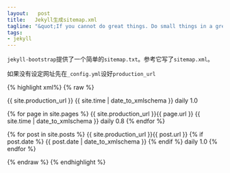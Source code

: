 ```yaml
--- 
layout:   post
title:   Jekyll生成sitemap.xml
tagline: "&quot;If you cannot do great things. Do small things in a great way.&quot; -Napoleon Hill"
tags: 
- jekyll
---
```


`jekyll-bootstrap`提供了一个简单的`sitemap.txt`。参考它写了`sitemap.xml`。

如果没有设定网址先在`_config.yml`设好`production_url`

{% highlight xml%}
{% raw %}
<?xml version="1.0" encoding="UTF-8"?>
<urlset
      xmlns="http://www.sitemaps.org/schemas/sitemap/0.9"
      xmlns:xsi="http://www.w3.org/2001/XMLSchema-instance"
      xsi:schemaLocation="http://www.sitemaps.org/schemas/sitemap/0.9
            http://www.sitemaps.org/schemas/sitemap/0.9/sitemap.xsd">

<url>
  <loc>{{ site.production_url }}</loc>
  <lastmod>{{ site.time | date_to_xmlschema }}</lastmod>
  <changefreq>daily</changefreq>
  <priority>1.0</priority>
</url>

{% for page in site.pages %}
<url>
  <loc>{{ site.production_url }}{{ page.url }}</loc>
  <lastmod>{{ site.time | date_to_xmlschema }}</lastmod>
  <changefreq>daily</changefreq>
  <priority>0.8</priority>
</url>
{% endfor %}

{% for post in site.posts %}
<url>
  <loc>{{ site.production_url }}{{ post.url }}</loc>
  {% if post.date %}
  <lastmod>{{ post.date | date_to_xmlschema }}</lastmod>
  {% endif %}
  <changefreq>daily</changefreq>
  <priority>1.0</priority>
</url>
{% endfor %}

</urlset>
{% endraw %}
{% endhighlight %}
